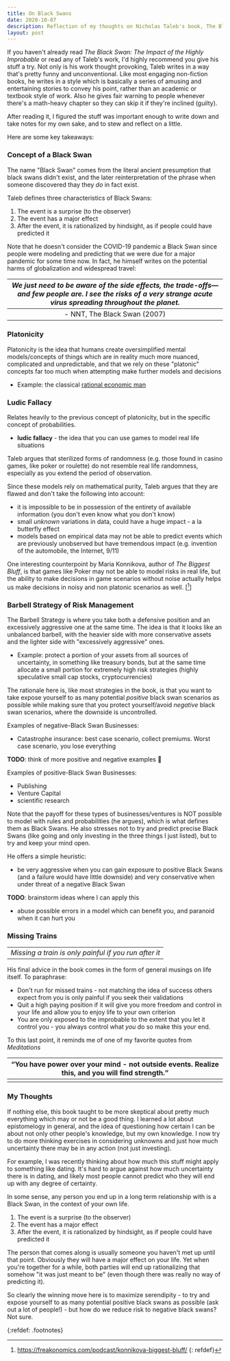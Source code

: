 ```yaml
---
title: On Black Swans
date: 2020-10-07
description: Reflection of my thoughts on Nicholas Taleb's book, The Black Swan
layout: post
---
```


If you haven't already read _The Black Swan: The Impact of the Highly Improbable_ or read any of Taleb's work, I'd highly recommend you give his stuff a try. Not only is his work thought provoking, Taleb writes in a way that's pretty funny and unconventional. Like most engaging non-fiction books, he writes in a style which is basically a series of amusing and entertaining stories to convey his point, rather than an academic or textbook style of work. Also he gives fair warning to people whenever there's a math-heavy chapter so they can skip it if they're inclined (guilty).

After reading it, I figured the stuff was important enough to write down and take notes for my own sake, and to stew and reflect on a little.

Here are some key takeaways:

### Concept of a Black Swan

The name "Black Swan" comes from the literal ancient presumption that black swans didn't exist, and the later reinterpretation of the phrase when someone discovered thay they _do_ in fact exist.

Taleb defines three characteristics of Black Swans:

1. The event is a surprise (to the observer)
2. The event has a major effect
3. After the event, it is rationalized by hindsight, as if people could have predicted it

Note that he doesn't consider the COVID-19 pandemic a Black Swan since people were modeling and predicting that we were due for a major pandemic for some time now. In fact, he himself writes on the potential harms of globalization and widespread travel:

|*We just need to be aware of the side effects, the trade-offs—and few people are. I see the risks of a very strange acute virus spreading throughout the planet.*|
|:--:|
|- NNT, The Black Swan (2007)|

### Platonicity

Platonicity is the idea that humans create oversimplified mental models/concepts of things which are in reality much more nuanced, complicated and unpredictable, and that we rely on these "platonic" concepts far too much when attempting make further models and decisions

* Example: the classical [rational economic man](https://www.investopedia.com/terms/e/economic-man.asp)


### Ludic Fallacy 

Relates heavily to the previous concept of platonicity, but in the specific concept of probabilities.

* **ludic fallacy** - the idea that you can use games to model real life situations

Taleb argues that sterilized forms of randomness (e.g. those found in casino games, like poker or roulette) do not resemble real life randomness, especially as you extend the period of observation.

Since these models rely on mathematical purity, Taleb argues that they are flawed and don't take the following into account:

* it is impossible to be in possession of the entirety of available information (you don't even know what you don't know)
* small _unknown_ variations in data, could have a huge impact - a la butterfly effect
* models based on empirical data may not be able to predict events which are previously unobserved but have tremendous impact (e.g. invention of the automobile, the Internet, 9/11)

One interesting counterpoint by Maria Konnikova, author of _The Biggest Bluff_, is that games like Poker may not be able to model risks in real life, but the ability to make decisions in game scenarios without noise actually helps us make decisions in noisy and non platonic scenarios as well. [[^1]]

### Barbell Strategy of Risk Management

The Barbell Strategy is where you take both a defensive position and an excessively aggressive one at the same time. The idea is that it looks like an unbalanced barbell, with the heavier side with more conservative assets and the lighter side with "excessively aggressive" ones.

* Example: protect a portion of your assets from all sources of uncertainty, in something like treasury bonds, but at the same time allocate a small portion for extremely high risk strategies (highly speculative small cap stocks, cryptocurrencies)

The rationale here is, like most strategies in the book, is that you want to take expose yourself to as many potential _positive_ black swan scenarios as possible while making sure that you protect yourself/avoid _negative_ black swan scenarios, where the downside is uncontrolled.

 Examples of negative-Black Swan Businesses:

 * Catastrophe insurance: best case scenario, collect premiums. Worst case scenario, you lose everything

**TODO**: think of more positive and negative examples 🤔

 Examples of positive-Black Swan Businesses:

* Publishing
* Venture Capital
* scientific research

Note that the payoff for these types of businesses/ventures is NOT possible to model with rules and probabilities (he argues), which is what defines them as Black Swans. He also stresses not to try and predict precise Black Swans (like going and only investing in the three things I just listed), but to try and keep your mind open.

He offers a simple heuristic:

* be very aggressive when you can gain exposure to positive Black Swans (and a failure would have little downside) and very conservative when under threat of a negative Black Swan

**TODO**: brainstorm ideas where I can apply this

* abuse possible errors in a model which can benefit you, and paranoid when it can hurt you

### Missing Trains
  
||
|:--:|
|*Missing a train is only painful if you run after it*|

His final advice in the book comes in the form of general musings on life itself.
To paraphrase:

* Don't run for missed trains - not matching the idea of success others expect from you is only painful if you seek their validations
* Quit a high paying position if it will give you more freedom and control in your life and allow you to enjoy life to your own criterion
* You are only exposed to the improbable to the extent that you let it control you - you always control what _you_ do so make this your end.

To this last point, it reminds me of one of my favorite quotes from _Meditations_  

|“You have power over your mind - not outside events. Realize this, and you will find strength.”|
|:--:|
||

### My Thoughts

If nothing else, this book taught to be more skeptical about pretty much everything which may or not be a good thing. I learned a lot about epistomelogy in general, and the idea of questioning how certain I can be about not only other people's knowledge, but my own knowledge. I now try to do more thinking exercises in considering unknowns and just how much uncertainty there may be in any action (not just investing).

For example, I was recently thinking about how much this stuff might apply to something like dating. It's hard to argue against how much uncertainty there is in dating, and likely most people cannot predict who they will end up with any degree of certainty. 

In some sense, any person you end up in a long term relationship with is a Black Swan, in the context of your own life. 

1. The event is a surprise (to the observer)
2. The event has a major effect
3. After the event, it is rationalized by hindsight, as if people could have predicted it

The person that comes along is usually someone you haven't met up until that point. Obviously they will have a major effect on your life. Yet when you're together for a while, both parties will end up rationalizing that somehow "it was just meant to be" (even though there was really no way of predicting it).

So clearly the winning move here is to maximize serendipity - to try and expose yourself to as many potential positive black swans as possible (ask out a lot of people!) - but how do we reduce risk to negative black swans? Not sure. 

{:refdef: .footnotes}
[^1]: https://freakonomics.com/podcast/konnikova-biggest-bluff/
{: refdef}
